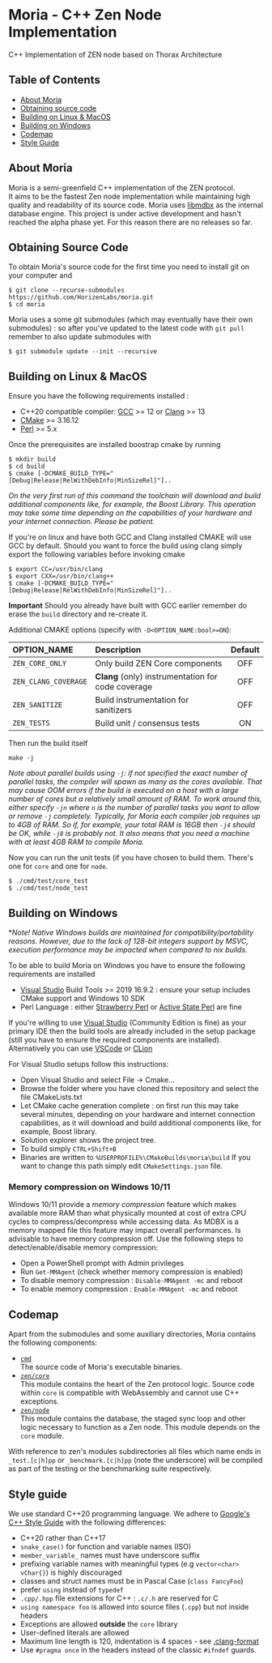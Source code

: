 # Moria - C++ Zen Node Implementation

C++ Implementation of ZEN node based on Thorax Architecture

## Table of Contents

- [About Moria](#about-moria)
- [Obtaining source code](#obtaining-source-code)
- [Building on Linux & MacOS](#building-on-linux--macos)
- [Building on Windows](#building-on-windows)
- [Codemap](#codemap)
- [Style Guide](#style-guide)

[CMake]: http://cmake.org
[Google's C++ Style Guide]: https://google.github.io/styleguide/cppguide.html
[libmdbx]: https://gitflic.ru/project/erthink/
[Visual Studio]: https://www.visualstudio.com/downloads
[VSCode]: https://www.visualstudio.com/downloads
[CLion]: https://www.jetbrains.com/clion/download/

## About Moria

Moria is a semi-greenfield C++ implementation of the ZEN protocol.  
It aims to be the fastest Zen node implementation while maintaining high quality and readability of its source code.
Moria uses [libmdbx] as the internal database engine.
This project is under active development and hasn't reached the alpha phase yet. For this reason there are no releases so far.

## Obtaining Source Code

To obtain Moria's source code for the first time you need to install git on your computer and
```shell
$ git clone --recurse-submodules https://github.com/HorizenLabs/moria.git
$ cd moria
```
Moria uses a some git submodules (which may eventually have their own submodules) : so after you've updated to the latest code with `git pull` remember to also update submodules with
```shell
$ git submodule update --init --recursive
```
## Building on Linux & MacOS

Ensure you have the following requirements installed :
- C++20 compatible compiler: [GCC](https://www.gnu.org/software/gcc/) >= 12 or [Clang](https://clang.llvm.org/) >= 13
- [CMake] >= 3.16.12
- [Perl](https://www.perl.org/) >= 5.x

Once the prerequisites are installed boostrap cmake by running
```shell
$ mkdir build
$ cd build
$ cmake [-DCMAKE_BUILD_TYPE="[Debug|Release|RelWithDebInfo|MinSizeRel]"]..
```
_On the very first run of this command the toolchain will download and build additional components like, for example, the Boost Library.
This operation may take some time depending on the capabilities of your hardware and your internet connection.
Please be patient._

If you're on linux and have both GCC and Clang installed CMAKE will use GCC by default. Should you want to force the build using clang simply export the
following variables before invoking cmake
```shell
$ export CC=/usr/bin/clang
$ export CXX=/usr/bin/clang++
$ cmake [-DCMAKE_BUILD_TYPE="[Debug|Release|RelWithDebInfo|MinSizeRel]"]..
```
**Important** Should you already have built with GCC earlier remember do erase the `build` directory and re-create it.

Additional CMAKE options (specify with `-D<OPTION_NAME:bool>=ON`):

| OPTION_NAME          | Description                                        | Default |
|:---------------------|:---------------------------------------------------|:-------:|
| `ZEN_CORE_ONLY`      | Only build ZEN Core components                     |   OFF   |
| `ZEN_CLANG_COVERAGE` | **Clang** (only) instrumentation for code coverage |   OFF   |
| `ZEN_SANITIZE`       | Build instrumentation for sanitizers               |   OFF   |
| `ZEN_TESTS`          | Build unit / consensus tests                       |   ON    |

Then run the build itself
```shell
make -j
```
_Note about parallel builds using `-j`: if not specified the exact number of parallel tasks, the compiler will spawn as many
as the cores available. That may cause OOM errors if the build is executed on a host with a large number of cores but a relatively
small amount of RAM. To work around this, either specify `-jn` where `n` is the number of parallel tasks you want to allow or
remove `-j` completely. Typically, for Moria each compiler job requires up to 4GB of RAM. So if, for example, your total RAM is 16GB
then `-j4` should be OK, while `-j8` is probably not. It also means that you need a machine with at least 4GB RAM to compile Moria._

Now you can run the unit tests (if you have chosen to build them. There's one for `core` and one for `node`.
```shell
$ ./cmd/test/core_test
$ ./cmd/test/node_test
```

## Building on Windows
**Note! Native Windows builds are maintained for compatibility/portability reasons.
However, due to the lack of 128-bit integers support by MSVC, execution performance may be impacted when compared to *nix builds.**

To be able to build Moria on Windows you have to ensure the following requirements are installed
- [Visual Studio] Build Tools >= 2019 16.9.2 : ensure your setup includes CMake support and Windows 10 SDK 
- Perl Language : either [Strawberry Perl](https://strawberryperl.com/) or [Active State Perl](https://www.activestate.com/products/perl/) are fine

If you're willing to use [Visual Studio] (Community Edition is fine) as your primary IDE then the build tools are already included in the setup package (still you have to ensure the required components are installed).
Alternatively you can use [VSCode] or [CLion]

For Visual Studio setups follow this instructions:
- Open Visual Studio and select File -> Cmake...
- Browse the folder where you have cloned this repository and select the file CMakeLists.txt
- Let CMake cache generation complete : on first run this may take several minutes, depending on your hardware and internet connection capabilities,  as it will download and build additional components like, for example, Boost library.
- Solution explorer shows the project tree.
- To build simply `CTRL+Shift+B`
- Binaries are written to `%USERPROFILE%\CMakeBuilds\moria\build` If you want to change this path simply edit `CMakeSettings.json` file.

### Memory compression on Windows 10/11

Windows 10/11 provide a _memory compression_ feature which makes available more RAM than what physically mounted at cost of extra CPU cycles to compress/decompress while accessing data. As MDBX is a memory mapped file this feature may impact overall performances. Is advisable to have memory compression off.
Use the following steps to detect/enable/disable memory compression:
* Open a PowerShell prompt with Admin privileges
* Run `Get-MMAgent` (check whether memory compression is enabled)
* To disable memory compression : `Disable-MMAgent -mc` and reboot
* To enable memory compression : `Enable-MMAgent -mc` and reboot

## Codemap
Apart from the submodules and some auxiliary directories, Moria contains the following components:
* [`cmd`](./cmd)
  <br /> The source code of Moria's executable binaries.
* [`zen/core`](./zen/core)
  <br /> This module contains the heart of the Zen protocol logic.
  Source code within `core` is compatible with WebAssembly and cannot use C++ exceptions.
* [`zen/node`](./zen/node)
  <br /> This module contains the database, the staged sync loop and other logic necessary to function as a Zen node.
  This module depends on the `core` module.

With reference to zen's modules subdirectories all files which name ends in `_test.[c|h]pp` or `_benchmark.[c|h]pp` (note the underscore) 
will be compiled as part of the testing or the benchmarking suite respectively.

## Style guide
We use standard C++20 programming language.
We adhere to [Google's C++ Style Guide] with the following differences:
- C++20 rather than C++17
- `snake_case()` for function and variable names (ISO)
- `member_variable_` names must have underscore suffix
- prefixing variable names with meaningful types (e.g `vector<char> vChar{}`) is highly discouraged
- classes and struct names must be in Pascal Case (`class FancyFoo`)
- prefer `using` instead of `typedef`
- `.cpp/.hpp` file extensions for C++ : `.c/.h` are reserved for C
- `using namespace foo` is allowed into source files (`.cpp`) but not inside headers
- Exceptions are allowed **outside** the `core` library
- User-defined literals are allowed
- Maximum line length is 120, indentation is 4 spaces - see [.clang-format](.clang-format)
- Use `#pragma once` in the headers instead of the classic `#ifndef` guards.